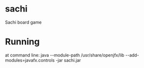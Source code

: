 # sachi
Sachi board game


# Running
at command line: java --module-path /usr/share/openjfx/lib --add-modules=javafx.controls -jar sachi.jar


